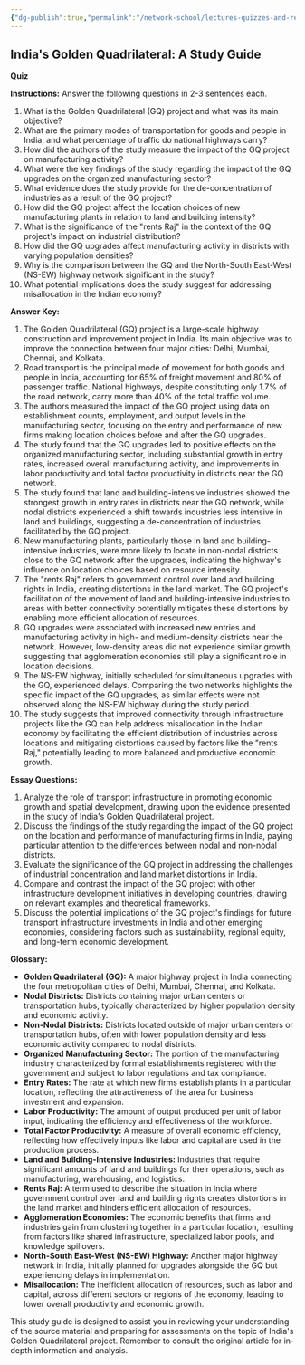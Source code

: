 ```yaml
---
{"dg-publish":true,"permalink":"/network-school/lectures-quizzes-and-references/briefs-timelines-and-study-guides/indian-history/indian-history-golden-quadrilateral-study-guide/"}
---
```




## India's Golden Quadrilateral: A Study Guide

**Quiz**

**Instructions:** Answer the following questions in 2-3 sentences each.

1. What is the Golden Quadrilateral (GQ) project and what was its main objective?
2. What are the primary modes of transportation for goods and people in India, and what percentage of traffic do national highways carry?
3. How did the authors of the study measure the impact of the GQ project on manufacturing activity?
4. What were the key findings of the study regarding the impact of the GQ upgrades on the organized manufacturing sector?
5. What evidence does the study provide for the de-concentration of industries as a result of the GQ project?
6. How did the GQ project affect the location choices of new manufacturing plants in relation to land and building intensity?
7. What is the significance of the "rents Raj" in the context of the GQ project's impact on industrial distribution?
8. How did the GQ upgrades affect manufacturing activity in districts with varying population densities?
9. Why is the comparison between the GQ and the North-South East-West (NS-EW) highway network significant in the study?
10. What potential implications does the study suggest for addressing misallocation in the Indian economy?

**Answer Key:**

1. The Golden Quadrilateral (GQ) project is a large-scale highway construction and improvement project in India. Its main objective was to improve the connection between four major cities: Delhi, Mumbai, Chennai, and Kolkata.
2. Road transport is the principal mode of movement for both goods and people in India, accounting for 65% of freight movement and 80% of passenger traffic. National highways, despite constituting only 1.7% of the road network, carry more than 40% of the total traffic volume.
3. The authors measured the impact of the GQ project using data on establishment counts, employment, and output levels in the manufacturing sector, focusing on the entry and performance of new firms making location choices before and after the GQ upgrades.
4. The study found that the GQ upgrades led to positive effects on the organized manufacturing sector, including substantial growth in entry rates, increased overall manufacturing activity, and improvements in labor productivity and total factor productivity in districts near the GQ network.
5. The study found that land and building-intensive industries showed the strongest growth in entry rates in districts near the GQ network, while nodal districts experienced a shift towards industries less intensive in land and buildings, suggesting a de-concentration of industries facilitated by the GQ project.
6. New manufacturing plants, particularly those in land and building-intensive industries, were more likely to locate in non-nodal districts close to the GQ network after the upgrades, indicating the highway's influence on location choices based on resource intensity.
7. The "rents Raj" refers to government control over land and building rights in India, creating distortions in the land market. The GQ project's facilitation of the movement of land and building-intensive industries to areas with better connectivity potentially mitigates these distortions by enabling more efficient allocation of resources.
8. GQ upgrades were associated with increased new entries and manufacturing activity in high- and medium-density districts near the network. However, low-density areas did not experience similar growth, suggesting that agglomeration economies still play a significant role in location decisions.
9. The NS-EW highway, initially scheduled for simultaneous upgrades with the GQ, experienced delays. Comparing the two networks highlights the specific impact of the GQ upgrades, as similar effects were not observed along the NS-EW highway during the study period.
10. The study suggests that improved connectivity through infrastructure projects like the GQ can help address misallocation in the Indian economy by facilitating the efficient distribution of industries across locations and mitigating distortions caused by factors like the "rents Raj," potentially leading to more balanced and productive economic growth.

**Essay Questions:**

1. Analyze the role of transport infrastructure in promoting economic growth and spatial development, drawing upon the evidence presented in the study of India's Golden Quadrilateral project.
2. Discuss the findings of the study regarding the impact of the GQ project on the location and performance of manufacturing firms in India, paying particular attention to the differences between nodal and non-nodal districts.
3. Evaluate the significance of the GQ project in addressing the challenges of industrial concentration and land market distortions in India.
4. Compare and contrast the impact of the GQ project with other infrastructure development initiatives in developing countries, drawing on relevant examples and theoretical frameworks.
5. Discuss the potential implications of the GQ project's findings for future transport infrastructure investments in India and other emerging economies, considering factors such as sustainability, regional equity, and long-term economic development.

**Glossary:**

- **Golden Quadrilateral (GQ):** A major highway project in India connecting the four metropolitan cities of Delhi, Mumbai, Chennai, and Kolkata.
- **Nodal Districts:** Districts containing major urban centers or transportation hubs, typically characterized by higher population density and economic activity.
- **Non-Nodal Districts:** Districts located outside of major urban centers or transportation hubs, often with lower population density and less economic activity compared to nodal districts.
- **Organized Manufacturing Sector:** The portion of the manufacturing industry characterized by formal establishments registered with the government and subject to labor regulations and tax compliance.
- **Entry Rates:** The rate at which new firms establish plants in a particular location, reflecting the attractiveness of the area for business investment and expansion.
- **Labor Productivity:** The amount of output produced per unit of labor input, indicating the efficiency and effectiveness of the workforce.
- **Total Factor Productivity:** A measure of overall economic efficiency, reflecting how effectively inputs like labor and capital are used in the production process.
- **Land and Building-Intensive Industries:** Industries that require significant amounts of land and buildings for their operations, such as manufacturing, warehousing, and logistics.
- **Rents Raj:** A term used to describe the situation in India where government control over land and building rights creates distortions in the land market and hinders efficient allocation of resources.
- **Agglomeration Economies:** The economic benefits that firms and industries gain from clustering together in a particular location, resulting from factors like shared infrastructure, specialized labor pools, and knowledge spillovers.
- **North-South East-West (NS-EW) Highway:** Another major highway network in India, initially planned for upgrades alongside the GQ but experiencing delays in implementation.
- **Misallocation:** The inefficient allocation of resources, such as labor and capital, across different sectors or regions of the economy, leading to lower overall productivity and economic growth.

This study guide is designed to assist you in reviewing your understanding of the source material and preparing for assessments on the topic of India's Golden Quadrilateral project. Remember to consult the original article for in-depth information and analysis.